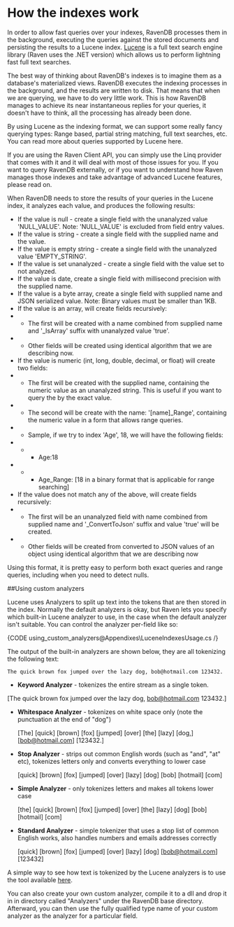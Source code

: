 # How the indexes work

In order to allow fast queries over your indexes, RavenDB processes them in the background, executing the queries against the stored documents and persisting the results to a Lucene index. [Lucene](http://lucene.apache.org/core/index.html) is a full text search engine library (Raven uses the .NET version) which allows us to perform lightning fast full text searches.

The best way of thinking about RavenDB's indexes is to imagine them as a database's materialized views. RavenDB executes the indexing processes in the background, and the results are written to disk. That means that when we are querying, we have to do very little work. This is how RavenDB manages to achieve its near instantaneous replies for your queries, it doesn't have to think, all the processing has already been done.

By using Lucene as the indexing format, we can support some really fancy querying types: Range based, partial string matching, full text searches, etc. You can read more about queries supported by Lucene here.

If you are using the Raven Client API, you can simply use the Linq provider that comes with it and it will deal with most of those issues for you. If you want to query RavenDB externally, or if you want to understand how Raven manages those indexes and take advantage of advanced Lucene features, please read on.

When RavenDB needs to store the results of your queries in the Lucene index, it analyzes each value, and produces the following results:

* If the value is null - create a single field with the unanalyzed value 'NULL_VALUE'. Note: 'NULL_VALUE' is excluded from field entry values.
* If the value is string - create a single field with the supplied name and the value.
* If the value is empty string - create a single field with the unanalyzed value 'EMPTY_STRING'.
* If the value is set unanalyzed - create a single field with the value set to not analyzed.
* If the value is date, create a single field with millisecond precision with the supplied name.
* If the value is a byte array, create a single field with supplied name and JSON serialized value. Note: Binary values must be smaller than 1KB.
* If the value is an array, will create fields recursively:
* * The first will be created with a name combined from supplied name and '_IsArray' suffix with unanalyzed value 'true'.
* * Other fields will be created using identical algorithm that we are describing now.
* If the value is numeric (int, long, double, decimal, or float) will create two fields:
* * The first will be created with the supplied name, containing the numeric value as an unanalyzed string. This is useful if you want to query the by the exact value.
* * The second will be create with the name: '[name]_Range', containing the numeric value in a form that allows range queries.
* * Sample, if we try to index 'Age', 18, we will have the following fields:
* * * Age:18
* * * Age_Range: [18 in a binary format that is applicable for range searching]
* If the value does not match any of the above, will create fields recursively:
* * The first will be an unanalyzed field with name combined from supplied name and '_ConvertToJson' suffix and value 'true' will be created.
* * Other fields will be created from converted to JSON values of an object using identical algorithm that we are describing now

Using this format, it is pretty easy to perform both exact queries and range queries, including when you need to detect nulls.

##Using custom analyzers

Lucene uses Analyzers to split up text into the tokens that are then stored in the index. Normally the default analyzers is okay, but Raven lets you specify which built-in Lucene analyzer to use, in the case when the default analyzer isn't suitable. You can control the analyzer per-field like so:

{CODE using_custom_analyzers@Appendixes\LuceneIndexesUsage.cs /}

The output of the built-in analyzers are shown below, they are all tokenizing the following text:

    The quick brown fox jumped over the lazy dog, bob@hotmail.com 123432.

* **Keyword Analyzer** - tokenizes the entire stream as a single token.
    
 [The quick brown fox jumped over the lazy dog, bob@hotmail.com 123432.]

* **Whitespace Analyzer** - tokenizes on white space only (note the punctuation at the end of "dog")

    [The]   [quick]   [brown]   [fox]   [jumped]   [over]   [the]   [lazy]   [dog,]   [bob@hotmail.com]   [123432.]

* **Stop Analyzer** - strips out common English words (such as "and", "at" etc), tokenizes letters only and converts everything to lower case

    [quick]   [brown]   [fox]   [jumped]   [over]   [lazy]   [dog]   [bob]   [hotmail]   [com]

* **Simple Analyzer** - only tokenizes letters and makes all tokens lower case

    [the]   [quick]   [brown]   [fox]   [jumped]   [over]   [the]   [lazy]   [dog]   [bob]   [hotmail]   [com]

* **Standard Analyzer** - simple tokenizer that uses a stop list of common English works, also handles numbers and emails addresses correctly

    [quick]   [brown]   [fox]   [jumped]   [over]   [lazy]   [dog]   [bob@hotmail.com]   [123432]

A simple way to see how text is tokenized by the Lucene analyzers is to use the tool available [here](http://www.codeproject.com/Articles/32175/Lucene-Net-Text-Analysis).

You can also create your own custom analyzer, compile it to a dll and drop it in in directory called "Analyzers" under the RavenDB base directory. Afterward, you can then use the fully qualified type name of your custom analyzer as the analyzer for a particular field.